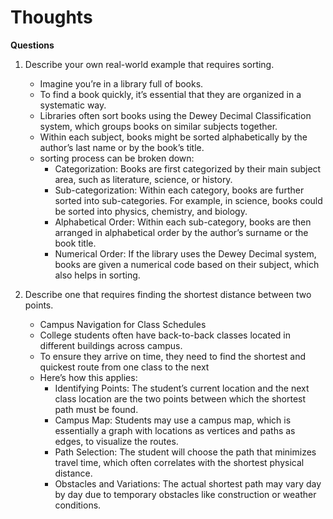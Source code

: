 # Thoughts
**Questions**
1. Describe your own real-world example that requires sorting. 
    - Imagine you’re in a library full of books. 
    - To find a book quickly, it’s essential that they are organized in a systematic way. 
    - Libraries often sort books using the Dewey Decimal Classification system, which groups books on similar subjects together. 
    - Within each subject, books might be sorted alphabetically by the author’s last name or by the book’s title.
    - sorting process can be broken down:
        - Categorization: Books are first categorized by their main subject area, such as literature, science, or history.
        - Sub-categorization: Within each category, books are further sorted into sub-categories. For example, in science, books could be sorted into physics, chemistry, and biology.
        - Alphabetical Order: Within each sub-category, books are then arranged in alphabetical order by the author’s surname or the book title.
        - Numerical Order: If the library uses the Dewey Decimal system, books are given a numerical code based on their subject, which also helps in sorting.

2. Describe one that requires finding the shortest distance between two points.
    - Campus Navigation for Class Schedules
    - College students often have back-to-back classes located in different buildings across campus. 
    - To ensure they arrive on time, they need to find the shortest and quickest route from one class to the next
    - Here’s how this applies:
        - Identifying Points: The student’s current location and the next class location are the two points between which the shortest path must be found.
        - Campus Map: Students may use a campus map, which is essentially a graph with locations as vertices and paths as edges, to visualize the routes.
        - Path Selection: The student will choose the path that minimizes travel time, which often correlates with the shortest physical distance.
        - Obstacles and Variations: The actual shortest path may vary day by day due to temporary obstacles like construction or weather conditions.

